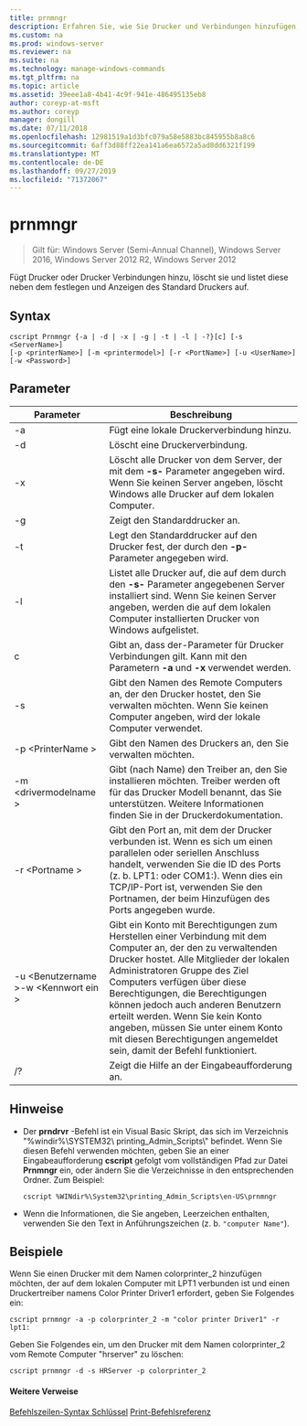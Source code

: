 ```yaml
---
title: prnmngr
description: Erfahren Sie, wie Sie Drucker und Verbindungen hinzufügen, löschen und auflisten.
ms.custom: na
ms.prod: windows-server
ms.reviewer: na
ms.suite: na
ms.technology: manage-windows-commands
ms.tgt_pltfrm: na
ms.topic: article
ms.assetid: 39eee1a8-4b41-4c9f-941e-486495135eb8
author: coreyp-at-msft
ms.author: coreyp
manager: dongill
ms.date: 07/11/2018
ms.openlocfilehash: 12981519a1d3bfc079a58e5883bc845955b8a8c6
ms.sourcegitcommit: 6aff3d88ff22ea141a6ea6572a5ad8dd6321f199
ms.translationtype: MT
ms.contentlocale: de-DE
ms.lasthandoff: 09/27/2019
ms.locfileid: "71372067"
---
```

# <a name="prnmngr"></a>prnmngr

>Gilt für: Windows Server (Semi-Annual Channel), Windows Server 2016, Windows Server 2012 R2, Windows Server 2012

Fügt Drucker oder Drucker Verbindungen hinzu, löscht sie und listet diese neben dem festlegen und Anzeigen des Standard Druckers auf.

## <a name="syntax"></a>Syntax
```
cscript Prnmngr {-a | -d | -x | -g | -t | -l | -?}[c] [-s <ServerName>] 
[-p <printerName>] [-m <printermodel>] [-r <PortName>] [-u <UserName>] 
[-w <Password>]
```

## <a name="parameters"></a>Parameter

|           Parameter           |                                                                                                                                                                                        Beschreibung                                                                                                                                                                                        |
|-------------------------------|-------------------------------------------------------------------------------------------------------------------------------------------------------------------------------------------------------------------------------------------------------------------------------------------------------------------------------------------------------------------------------------------|
|              -a               |                                                                                                                                                                             Fügt eine lokale Druckerverbindung hinzu.                                                                                                                                                                              |
|              -d               |                                                                                                                                                                               Löscht eine Druckerverbindung.                                                                                                                                                                               |
|              -x               |                                                                                                               Löscht alle Drucker von dem Server, der mit dem **-s-** Parameter angegeben wird. Wenn Sie keinen Server angeben, löscht Windows alle Drucker auf dem lokalen Computer.                                                                                                               |
|              -g               |                                                                                                                                                                               Zeigt den Standarddrucker an.                                                                                                                                                                               |
|              -t               |                                                                                                                                                        Legt den Standarddrucker auf den Drucker fest, der durch den **-p-** Parameter angegeben wird.                                                                                                                                                         |
|              -l               |                                                                                                         Listet alle Drucker auf, die auf dem durch den **-s-** Parameter angegebenen Server installiert sind. Wenn Sie keinen Server angeben, werden die auf dem lokalen Computer installierten Drucker von Windows aufgelistet.                                                                                                         |
|               c               |                                                                                                                                      Gibt an, dass der-Parameter für Drucker Verbindungen gilt. Kann mit den Parametern **-a** und **-x** verwendet werden.                                                                                                                                      |
|        -s <ServerName>        |                                                                                                                  Gibt den Namen des Remote Computers an, der den Drucker hostet, den Sie verwalten möchten. Wenn Sie keinen Computer angeben, wird der lokale Computer verwendet.                                                                                                                  |
|       -p \<PrinterName >       |                                                                                                                                                                Gibt den Namen des Druckers an, den Sie verwalten möchten.                                                                                                                                                                 |
|     -m \<drivermodelname >     |                                                                                                          Gibt (nach Name) den Treiber an, den Sie installieren möchten. Treiber werden oft für das Drucker Modell benannt, das Sie unterstützen. Weitere Informationen finden Sie in der Druckerdokumentation.                                                                                                           |
|        -r \<Portname >         |                                                                         Gibt den Port an, mit dem der Drucker verbunden ist. Wenn es sich um einen parallelen oder seriellen Anschluss handelt, verwenden Sie die ID des Ports (z. b. LPT1: oder COM1:). Wenn dies ein TCP/IP-Port ist, verwenden Sie den Portnamen, der beim Hinzufügen des Ports angegeben wurde.                                                                          |
| -u \<Benutzername >-w \<Kennwort ein > | Gibt ein Konto mit Berechtigungen zum Herstellen einer Verbindung mit dem Computer an, der den zu verwaltenden Drucker hostet. Alle Mitglieder der lokalen Administratoren Gruppe des Ziel Computers verfügen über diese Berechtigungen, die Berechtigungen können jedoch auch anderen Benutzern erteilt werden. Wenn Sie kein Konto angeben, müssen Sie unter einem Konto mit diesen Berechtigungen angemeldet sein, damit der Befehl funktioniert. |
|              /?               |                                                                                                                                                                           Zeigt die Hilfe an der Eingabeaufforderung an.                                                                                                                                                                            |

## <a name="remarks"></a>Hinweise
-   Der **prndrvr** -Befehl ist ein Visual Basic Skript, das sich im Verzeichnis "%windir%\SYSTEM32\ printing_Admin_Scripts\\<language>" befindet. Wenn Sie diesen Befehl verwenden möchten, geben Sie an einer Eingabeaufforderung **cscript** gefolgt vom vollständigen Pfad zur Datei **Prnmngr** ein, oder ändern Sie die Verzeichnisse in den entsprechenden Ordner. Zum Beispiel:
    ```
    cscript %WINdir%\System32\printing_Admin_Scripts\en-US\prnmngr
    ```
-   Wenn die Informationen, die Sie angeben, Leerzeichen enthalten, verwenden Sie den Text in Anführungszeichen (z. b. `"computer Name"`).

## <a name="BKMK_examples"></a>Beispiele
Wenn Sie einen Drucker mit dem Namen colorprinter_2 hinzufügen möchten, der auf dem lokalen Computer mit LPT1 verbunden ist und einen Druckertreiber namens Color Printer Driver1 erfordert, geben Sie Folgendes ein:
```
cscript prnmngr -a -p colorprinter_2 -m "color printer Driver1" -r lpt1:
```
Geben Sie Folgendes ein, um den Drucker mit dem Namen colorprinter_2 vom Remote Computer "hrserver" zu löschen:
```
cscript prnmngr -d -s HRServer -p colorprinter_2 
```

#### <a name="additional-references"></a>Weitere Verweise
[Befehlszeilen-Syntax Schlüssel](command-line-syntax-key.md)
[Print-Befehlsreferenz](print-command-reference.md)
